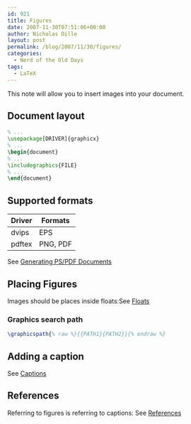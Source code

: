 ```yaml
---
id: 921
title: Figures
date: 2007-11-30T07:51:06+00:00
author: Nicholas Dille
layout: post
permalink: /blog/2007/11/30/figures/
categories:
  - Nerd of the Old Days
tags:
  - LaTeX
---
```

This note will allow you to insert images into your document.<!--more-->

## Document layout

```latex
% ...
\usepackage[DRIVER]{graphicx}
% ...
\begin{document}
% ...
\includegraphics{FILE}
% ...
\end{document}
```

## Supported formats

Driver | Formats
-------|--------
dvips  | EPS
pdftex | PNG, PDF

See [Generating PS/PDF Documents](/blog/2004/06/07/generating-postscript-and-pdf-documents/)

## Placing Figures

Images should be places inside floats:See [Floats](/blog/2007/11/30/floats/)

### Graphics search path

```latex
\graphicspath{% raw %}{{PATH1}{PATH2}}{% endraw %}
```

## Adding a caption

See [Captions](/blog/2007/11/30/captions/)

## References

Referring to figures is referring to captions: See [References](/blog/2007/11/30/references/)